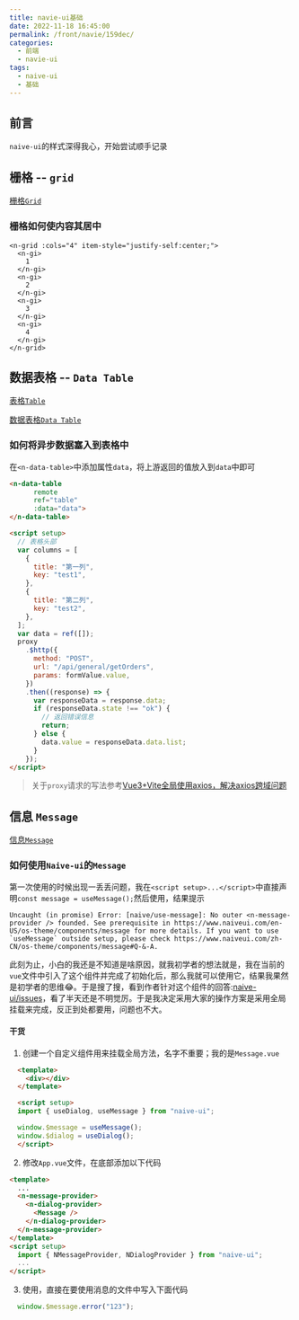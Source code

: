 ```yaml
---
title: navie-ui基础
date: 2022-11-18 16:45:00
permalink: /front/navie/159dec/
categories:
  - 前端
  - navie-ui
tags:
  - naive-ui
  - 基础
---
```


## 前言

`naive-ui`的样式深得我心，开始尝试顺手记录

<!-- more -->

## 栅格 -- `grid`

[栅格`Grid`](https://www.naiveui.com/zh-CN/os-theme/components/grid)

### 栅格如何使内容其居中

```vue
<n-grid :cols="4" item-style="justify-self:center;">
  <n-gi>
    1
  </n-gi>
  <n-gi>
    2
  </n-gi>
  <n-gi>
    3
  </n-gi>
  <n-gi>
    4
  </n-gi>
</n-grid>
```

## 数据表格 -- `Data Table`

[表格`Table`](https://www.naiveui.com/zh-CN/os-theme/components/table)

[数据表格`Data Table`](https://www.naiveui.com/zh-CN/os-theme/components/data-table)

### 如何将异步数据塞入到表格中

在`<n-data-table>`中添加属性`data`，将上游返回的值放入到`data`中即可

``` html
<n-data-table
      remote
      ref="table"
      :data="data">
</n-data-table>

<script setup>
  // 表格头部
  var columns = [
    {
      title: "第一列",
      key: "test1",
    },
    {
      title: "第二列",
      key: "test2",
    },
  ];
  var data = ref([]);
  proxy
    .$http({
      method: "POST",
      url: "/api/general/getOrders",
      params: formValue.value,
    })
    .then((response) => {
      var responseData = response.data;
      if (responseData.state !== "ok") {
        // 返回错误信息
        return;
      } else {
        data.value = responseData.data.list;
      }
    });
</script>
```

> 关于`proxy`请求的写法参考[Vue3+Vite全局使用axios，解决axios跨域问题](https://xingcxb.com/front/vue/ba496f/#vue3-vite%E5%85%A8%E5%B1%80%E4%BD%BF%E7%94%A8axios-%E8%A7%A3%E5%86%B3axios%E8%B7%A8%E5%9F%9F%E9%97%AE%E9%A2%98)



## 信息 `Message`

[信息`Message`](https://www.naiveui.com/zh-CN/os-theme/components/message)

### 如何使用`Naive-ui`的`Message`

第一次使用的时候出现一丢丢问题，我在`<script setup>...</script>`中直接声明`const message = useMessage();`然后使用，结果提示

```log
Uncaught (in promise) Error: [naive/use-message]: No outer <n-message-provider /> founded. See prerequisite in https://www.naiveui.com/en-US/os-theme/components/message for more details. If you want to use `useMessage` outside setup, please check https://www.naiveui.com/zh-CN/os-theme/components/message#Q-&-A.
```

此刻为止，小白的我还是不知道是啥原因，就我初学者的想法就是，我在当前的`vue`文件中引入了这个组件并完成了初始化后，那么我就可以使用它，结果我果然是初学者的思维😂。于是搜了搜，看到作者针对这个组件的回答:[naive-ui/issues](https://github.com/tusen-ai/naive-ui/issues/225)，看了半天还是不明觉厉。于是我决定采用大家的操作方案是采用全局挂载来完成，反正到处都要用，问题也不大。

#### 干货

1. 创建一个自定义组件用来挂载全局方法，名字不重要；我的是`Message.vue`

  ``` html
    <template>
      <div></div>
    </template>

    <script setup>
    import { useDialog, useMessage } from "naive-ui";

    window.$message = useMessage();
    window.$dialog = useDialog();
    </script>
  ```

2. 修改`App.vue`文件，在底部添加以下代码

  ``` html
  <template>
    ...
    <n-message-provider>
      <n-dialog-provider>
        <Message />
      </n-dialog-provider>
    </n-message-provider>
  </template>
  <script setup>
    import { NMessageProvider, NDialogProvider } from "naive-ui";
    ...
  </script>
  ```

3. 使用，直接在要使用消息的文件中写入下面代码

  ``` javascript
    window.$message.error("123");
  ```
